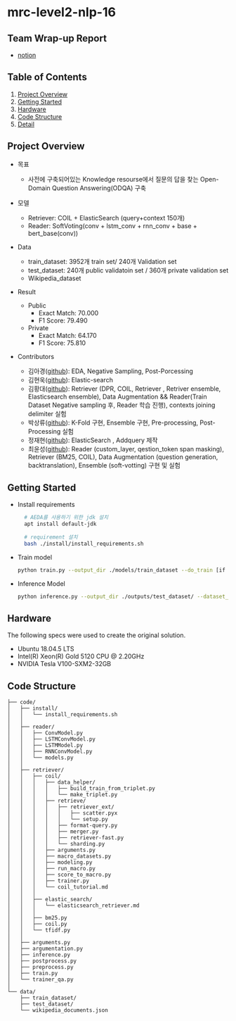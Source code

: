 # mrc-level2-nlp-16

## Team Wrap-up Report
  * [notion](https://glossy-crib-1b1.notion.site/_level2_mrc_16-fef387ea8c734952a9eacf4ddb78c707)

## Table of Contents
  1. [Project Overview](#Project-Overview)
  2. [Getting Started](#Getting-Started)
  3. [Hardware](#Hardware)
  3. [Code Structure](#Code-Structure)
  4. [Detail](#Detail)

## Project Overview
  * 목표
    * 사전에 구축되어있는 Knowledge resourse에서 질문의 답을 찾는 Open-Domain Question Answering(ODQA) 구축
  * 모델
    * Retriever: COIL + ElasticSearch (query+context 150개)
    * Reader: SoftVoting(conv + lstm_conv + rnn_conv + base + bert_base(conv))

  * Data
    * train_dataset: 3952개 train set/ 240개 Validation set
    * test_dataset: 240개 public validatoin set / 360개 private validation set  
    * Wikipedia_dataset

  * Result
    * Public
      * Exact Match: 70.000
      * F1 Score: 79.490
    * Private
      * Exact Match: 64.170
      * F1 Score: 75.810

  * Contributors
    * 김아경([github](https://github.com/EP000)): EDA, Negative Sampling, Post-Porcessing
    * 김현욱([github](https://github.com/powerwook)): Elastic-search
    * 김황대([github](https://github.com/kimhwangdae)): Retriever (DPR, COIL, Retriever , Retriver ensemble, Elasticsearch ensemble), Data Augmentation && Reader(Train Dataset Negative sampling 후, Reader 학습 진행), contexts joining delimiter 실험 
    * 박상류([github](https://github.com/psrpsj)): K-Fold 구현, Ensemble 구현, Pre-processing, Post-Processing 실험
    * 정재현([github](https://github.com/JHyunJung)): ElasticSearch , Addquery 제작
    * 최윤성([github](https://github.com/choi-yunsung)): Reader (custom_layer, qestion_token span masking), Retriever (BM25, COIL), Data Augmentation (question generation, backtranslation), Ensemble (soft-votting) 구현 및 실험

## Getting Started
  * Install requirements
    ``` bash
      # AEDA를 사용하기 위한 jdk 설치
      apt install default-jdk
      
      # requirement 설치
      bash ./install/install_requirements.sh
    ```
  * Train model
    ``` bash
    python train.py --output_dir ./models/train_dataset --do_train [if use K-fold add --do_kfold]
    ```
  * Inference Model
    ``` bash
    python inference.py --output_dir ./outputs/test_dataset/ --dataset_name ../data/test_dataset/ --model_name_or_path ./models/train_dataset/ --do_predict [if use K-fold add --do_kfold]
    ```
## Hardware
The following specs were used to create the original solution.
- Ubuntu 18.04.5 LTS
- Intel(R) Xeon(R) Gold 5120 CPU @ 2.20GHz
- NVIDIA Tesla V100-SXM2-32GB

## Code Structure
```
├── code/      
│   ├── install/
│   │   └── install_requirements.sh
│   │
│   ├── reader/
│   │   ├── ConvModel.py
│   │   ├── LSTMConvModel.py
│   │   ├── LSTMModel.py
│   │   ├── RNNConvModel.py
│   │   └── models.py
│   │
│   ├── retriever/
│   │   ├── coil/
│   │   │   ├── data_helper/
│   │   │   │   ├── build_train_from_triplet.py
│   │   │   │   └── make_triplet.py
│   │   │   ├── retrieve/
│   │   │   │   ├── retriever_ext/
│   │   │   │   │   ├── scatter.pyx
│   │   │   │   │   └── setup.py
│   │   │   │   ├── format-query.py
│   │   │   │   ├── merger.py
│   │   │   │   ├── retriever-fast.py
│   │   │   │   └── sharding.py
│   │   │   ├── arguments.py
│   │   │   ├── macro_datasets.py
│   │   │   ├── modeling.py
│   │   │   ├── run_macro.py
│   │   │   ├── score_to_macro.py
│   │   │   ├── trainer.py
│   │   │   └── coil_tutorial.md
│   │   │
│   │   ├── elastic_search/
│   │   │   └── elasticsearch_retriever.md
│   │   │
│   │   ├── bm25.py
│   │   ├── coil.py
│   │   └── tfidf.py
│   │
│   ├── arguments.py
│   ├── argumentation.py
│   ├── inference.py
│   ├── postprocess.py
│   ├── preprocess.py
│   ├── train.py
│   └── trainer_qa.py                   
│
└── data/
    ├── train_dataset/
    ├── test_dataset/
    └── wikipedia_documents.json
```





